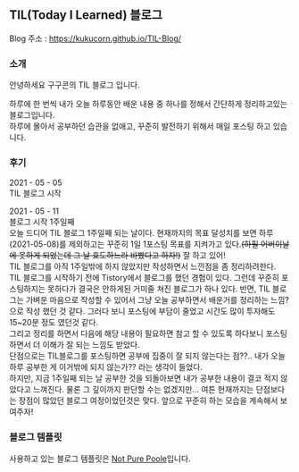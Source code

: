 ## TIL(Today I Learned) 블로그

Blog 주소 : <https://kukucorn.github.io/TIL-Blog/>

### 소개

안녕하세요 구구콘의 TIL 블로그 입니다.

하루에 한 번씩 내가 오늘 하루동안 배운 내용 중 하나를 정해서 간단하게 정리하고있는 블로그입니다.  
하루에 몰아서 공부하던 습관을 없애고, 꾸준히 발전하기 위해서 매일 포스팅 하고 있습니다.

### 후기

2021 - 05 - 05  
TIL 블로그 시작

2021 - 05 - 11  
블로그 시작 1주일째  
오늘 드디어 TIL 블로그 1주일째 되는 날이다. 현재까지의 목표 달성치를 보면 하루(2021-05-08)를 제외하고는 꾸준히 1일 1포스팅 목표를 지켜가고 있다.~~(하필 어버이날에 못하게 되었는데 그 날 효도하느라 바빴다고 하자!)~~ 잘 하고 있어!  
TIL 블로그를 아직 1주일밖에 하지 않았지만 작성하면서 느낀점을 좀 정리하려한다.  
TIL 블로그를 시작하기 전에 Tistory에서 블로그를 했던 경험이 있다. 그런데 꾸준히 포스팅하지는 못하다가 결국은 안하게된 거미줄 쳐진 블로그가 하나 있다. 반면, TIL 블로그는 가벼운 마음으로 작성할 수 있어서 그냥 오늘 공부하면서 배운거를 정리하는 느낌? 으로 작성 했던 것 같다. 그러다 보니 포스팅에 부담이 줄었고 시간도 많이 투자해도 15~20분 정도 였던것 같다.  
그리고 정리를 하면서 다음에 해당 내용이 필요하면 참고 할 수 있도록 하다보니 포스팅하면서 더 이해가 잘 되는 느낌도 받았다.  
단점으로는 TIL블로그를 포스팅하면 공부에 집중이 잘 되지 않는다는 점??.. 내가 오늘 하루 공부한 게 이거밖에 되지 않는가?? 라는 생각이 들었다.  
하지만, 지금 1주일째 되는 날 공부한 것을 되돌아보면 내가 공부한 내용이 결코 적지 않았다고 느껴진다. 물론 그 깊이까지 판단할 수는 없겠지만... 여튼 현재까지는 단점보다는 장점이 많았던 블로그 여정이었던것은 맞다. 앞으로 꾸준히 하는 모습을 계속해서 보여주자!

### 블로그 템플릿

사용하고 있는 블로그 템플릿은 [Not Pure Poole](https://github.com/vszhub/not-pure-poole)입니다.

